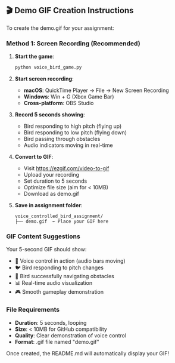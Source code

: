 ## 🎬 Demo GIF Creation Instructions

To create the demo.gif for your assignment:

### Method 1: Screen Recording (Recommended)

1. **Start the game**:
   ```bash
   python voice_bird_game.py
   ```

2. **Start screen recording**:
   - **macOS**: QuickTime Player → File → New Screen Recording
   - **Windows**: Win + G (Xbox Game Bar)
   - **Cross-platform**: OBS Studio

3. **Record 5 seconds showing**:
   - Bird responding to high pitch (flying up)
   - Bird responding to low pitch (flying down)
   - Bird passing through obstacles
   - Audio indicators moving in real-time

4. **Convert to GIF**:
   - Visit https://ezgif.com/video-to-gif
   - Upload your recording
   - Set duration to 5 seconds
   - Optimize file size (aim for < 10MB)
   - Download as demo.gif

5. **Save in assignment folder**:
   ```
   voice_controlled_bird_assignment/
   ├── demo.gif  ← Place your GIF here
   ```

### GIF Content Suggestions

Your 5-second GIF should show:
- 🎤 Voice control in action (audio bars moving)
- 🐦 Bird responding to pitch changes
- 🎯 Bird successfully navigating obstacles
- 📊 Real-time audio visualization
- 🎮 Smooth gameplay demonstration

### File Requirements
- **Duration**: 5 seconds, looping
- **Size**: < 10MB for GitHub compatibility
- **Quality**: Clear demonstration of voice control
- **Format**: .gif file named "demo.gif"

Once created, the README.md will automatically display your GIF!